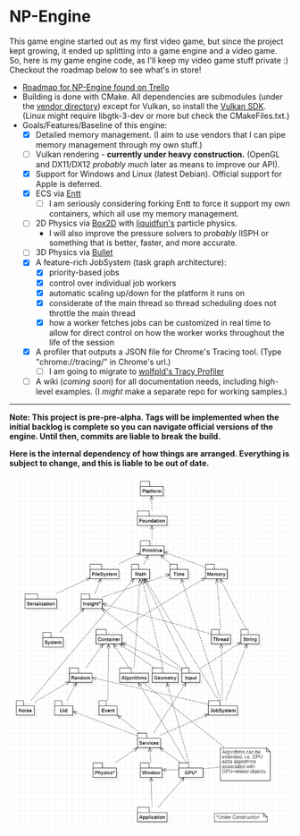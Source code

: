 # NP-Engine

This game engine started out as my first video game, but since the project kept growing, it ended up splitting into a game engine and a video game. So, here is my game engine code, as I'll keep my video game stuff private :) Checkout the roadmap below to see what's in store!

- [Roadmap for NP-Engine found on Trello](https://trello.com/b/YJhL1R6V)
- Building is done with CMake. All dependencies are submodules (under the [vendor directory](https://github.com/naphipps/NP-Engine/tree/master/vendor)) except for Vulkan, so install the [Vulkan SDK](https://vulkan.lunarg.com/sdk/home). (Linux might require libgtk-3-dev or more but check the CMakeFiles.txt.)
- Goals/Features/Baseline of this engine:
	- [x] Detailed memory management. (I aim to use vendors that I can pipe memory management through my own stuff.)
	- [ ] Vulkan rendering - **currently under heavy construction.** (OpenGL and DX11/DX12 _probably much_ later as means to improve our API).
	- [x] Support for Windows and Linux (latest Debian). Official support for Apple is deferred.
	- [x] ECS via [Entt](https://github.com/skypjack/entt)
		- [ ] I am seriously considering forking Entt to force it support my own containers, which all use my memory management.
	- [ ] 2D Physics via [Box2D](https://github.com/erincatto/box2d) with [liquidfun's](https://github.com/google/liquidfun) particle physics.
		- I will also improve the pressure solvers to _probably_ IISPH or something that is better, faster, and more accurate.
	- [ ] 3D Physics via [Bullet](https://github.com/bulletphysics/bullet3)
	- [x] A feature-rich JobSystem (task graph architecture):
		- [x] priority-based jobs
		- [x] control over individual job workers
		- [x] automatic scaling up/down for the platform it runs on
		- [x] considerate of the main thread so thread scheduling does not throttle the main thread
		- [x] how a worker fetches jobs can be customized in real time to allow for direct control on how the worker works throughout the life of the session
	- [x] A profiler that outputs a JSON file for Chrome's Tracing tool. (Type "chrome://tracing/" in Chrome's url.)
		- [ ] I am going to migrate to [wolfpld's Tracy Profiler](https://github.com/wolfpld/tracy)
	- [ ] A wiki (_coming soon_) for all documentation needs, including high-level examples. (I _might_ make a separate repo for working samples.)

***

**Note: This project is pre-pre-alpha. Tags will be implemented when the initial backlog is complete so you can navigate official versions of the engine. Until then, commits are liable to break the build.**

**Here is the internal dependency of how things are arranged. Everything is subject to change, and this is liable to be out of date.**

![](https://raw.githubusercontent.com/naphipps/NP-Engine/master/docs/uml-screenshot.png)